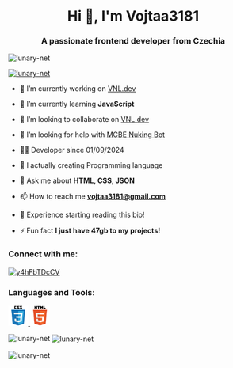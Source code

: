 <h1 align="center">Hi 👋, I'm Vojtaa3181</h1>
<h3 align="center">A passionate frontend developer from Czechia</h3>

<p align="left"> <img src="https://komarev.com/ghpvc/?username=lunary-net&label=Profile%20views&color=0e75b6&style=flat" alt="lunary-net" /> </p>

<p align="left"> <a href="https://github.com/ryo-ma/github-profile-trophy"><img src="https://github-profile-trophy.vercel.app/?username=lunary-net" alt="lunary-net" /></a> </p>

- 🔭 I’m currently working on [VNL.dev](https://github.com/vnl-dev/vnl-dev.github.io)

- 🌱 I’m currently learning **JavaScript**

- 👯 I’m looking to collaborate on [VNL.dev](https://github.com/vnl-dev/vnl-dev.github.io)

- 🤝 I’m looking for help with [MCBE Nuking Bot](https://github.com/vnl-dev/MCBE-Nuking-bot)

- 👨‍💻 Developer since 01/09/2024

- 📝 I actually creating Programming language

- 💬 Ask me about **HTML, CSS, JSON**

- 📫 How to reach me **vojtaa3181@gmail.com**

- 📄 Experience starting reading this bio!

- ⚡ Fun fact **I just have 47gb to my projects!**

<h3 align="left">Connect with me:</h3>
<p align="left">
<a href="https://discord.gg/y4hFbTDcCV" target="blank"><img align="center" src="https://raw.githubusercontent.com/rahuldkjain/github-profile-readme-generator/master/src/images/icons/Social/discord.svg" alt="y4hFbTDcCV" height="30" width="40" /></a>
</p>

<h3 align="left">Languages and Tools:</h3>
<p align="left"> <a href="https://www.w3schools.com/css/" target="_blank" rel="noreferrer"> <img src="https://raw.githubusercontent.com/devicons/devicon/master/icons/css3/css3-original-wordmark.svg" alt="css3" width="40" height="40"/> </a> <a href="https://www.w3.org/html/" target="_blank" rel="noreferrer"> <img src="https://raw.githubusercontent.com/devicons/devicon/master/icons/html5/html5-original-wordmark.svg" alt="html5" width="40" height="40"/> </a> </p>

<p><img align="left" src="https://github-readme-stats.vercel.app/api/top-langs?username=lunary-net&show_icons=true&locale=en&layout=compact" alt="lunary-net" /></p>

<p>&nbsp;<img align="center" src="https://github-readme-stats.vercel.app/api?username=lunary-net&show_icons=true&locale=en" alt="lunary-net" /></p>

<p><img align="center" src="https://github-readme-streak-stats.herokuapp.com/?user=lunary-net&" alt="lunary-net" /></p>
